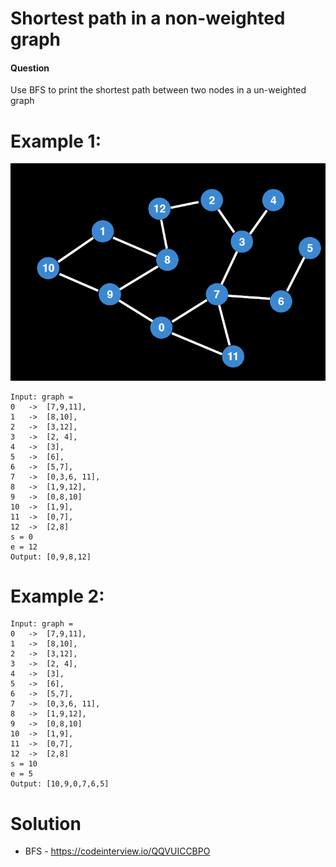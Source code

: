 # Shortest path in a non-weighted graph
 
 
#### Question
Use BFS to print the shortest path between two nodes in a un-weighted graph
# Example 1:
![Example1](BFS-InputGraph.png)
```
Input: graph = 
0	->	[7,9,11],
1	->	[8,10],
2	->	[3,12],
3	->	[2, 4],
4	->	[3],
5	->	[6],
6	->	[5,7],
7	->	[0,3,6, 11],
8	->	[1,9,12],
9	->	[0,8,10]
10	->	[1,9],
11	->	[0,7],
12	->	[2,8]
s = 0
e = 12
Output: [0,9,8,12]
 ```
  
 # Example 2:

```
Input: graph = 
0	->	[7,9,11],
1	->	[8,10],
2	->	[3,12],
3	->	[2, 4],
4	->	[3],
5	->	[6],
6	->	[5,7],
7	->	[0,3,6, 11],
8	->	[1,9,12],
9	->	[0,8,10]
10	->	[1,9],
11	->	[0,7],
12	->	[2,8]
s = 10
e = 5
Output: [10,9,0,7,6,5]
```
 
# Solution
* BFS - https://codeinterview.io/QQVUICCBPO
